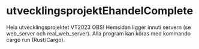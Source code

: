 # utvecklingsprojektEhandelComplete
Hela utvecklingsprojektet VT2023
OBS! Hemsidan ligger innuti servern (se web_server och real_web_server).
Alla program kan köras med kommando cargo run (Rust/Cargo).
